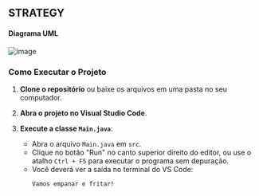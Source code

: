 ## STRATEGY
#### Diagrama UML
![image](https://github.com/user-attachments/assets/34bda761-f763-4625-8c2a-c993363eb2ae)

### Como Executar o Projeto

1. **Clone o repositório** ou baixe os arquivos em uma pasta no seu computador.

2. **Abra o projeto no Visual Studio Code**.

3. **Execute a classe `Main.java`**:
   - Abra o arquivo `Main.java` em `src`.
   - Clique no botão "Run" no canto superior direito do editor, ou use o atalho `Ctrl + F5` para executar o programa sem depuração.
   - Você deverá ver a saída no terminal do VS Code:
     ```
     Vamos empanar e fritar!
     ```
